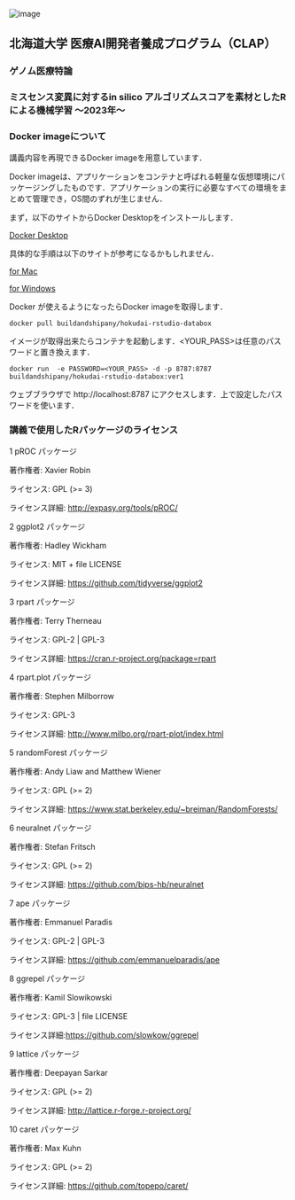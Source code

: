 ![image](https://github.com/tatsuruikeda/databox/assets/85558579/e67f55b7-55ff-4a1c-8d76-ccc6cf4bac65)
## 北海道大学 医療AI開発者養成プログラム（CLAP） ##
### ゲノム医療特論 ###
### ミスセンス変異に対するin silico アルゴリズムスコアを素材としたRによる機械学習 〜2023年〜 ###

### Docker imageについて
講義内容を再現できるDocker imageを用意しています．

Docker imageは、アプリケーションをコンテナと呼ばれる軽量な仮想環境にパッケージングしたものです．アプリケーションの実行に必要なすべての環境をまとめて管理でき，OS間のずれが生じません．


まず，以下のサイトからDocker Desktopをインストールします．

[Docker Desktop](https://docs.docker.jp/desktop/index.html)

具体的な手順は以下のサイトが参考になるかもしれません．

[for Mac](https://qiita.com/R_R/items/a09fab09ce9fa9e905c5)

[for Windows](https://qiita.com/Yoshihito-Fukushima/items/0bcd629095218dc81ede)

Docker が使えるようになったらDocker imageを取得します．

```
docker pull buildandshipany/hokudai-rstudio-databox
```
イメージが取得出来たらコンテナを起動します．<YOUR_PASS>は任意のパスワードと置き換えます．

```
docker run  -e PASSWORD=<YOUR_PASS> -d -p 8787:8787 buildandshipany/hokudai-rstudio-databox:ver1 
```
ウェブブラウザで http://localhost:8787 にアクセスします．上で設定したパスワードを使います．

### 講義で使用したRパッケージのライセンス ###

1 pROC パッケージ

著作権者: Xavier Robin

ライセンス: GPL (>= 3)

ライセンス詳細: http://expasy.org/tools/pROC/

2 ggplot2 パッケージ

著作権者: Hadley Wickham

ライセンス: MIT + file LICENSE

ライセンス詳細: https://github.com/tidyverse/ggplot2

3 rpart パッケージ

著作権者: Terry Therneau

ライセンス: GPL-2 | GPL-3

ライセンス詳細: https://cran.r-project.org/package=rpart

4 rpart.plot パッケージ

著作権者: Stephen Milborrow

ライセンス: GPL-3

ライセンス詳細: http://www.milbo.org/rpart-plot/index.html

5 randomForest パッケージ

著作権者: Andy Liaw and Matthew Wiener

ライセンス: GPL (>= 2)

ライセンス詳細: https://www.stat.berkeley.edu/~breiman/RandomForests/

6 neuralnet パッケージ

著作権者: Stefan Fritsch

ライセンス: GPL (>= 2)

ライセンス詳細: https://github.com/bips-hb/neuralnet

7 ape パッケージ

著作権者: Emmanuel Paradis

ライセンス: GPL-2 | GPL-3

ライセンス詳細: https://github.com/emmanuelparadis/ape

8 ggrepel パッケージ

著作権者: Kamil Slowikowski

ライセンス: GPL-3 | file LICENSE

ライセンス詳細:https://github.com/slowkow/ggrepel

9 lattice パッケージ

著作権者: Deepayan Sarkar

ライセンス: GPL (>= 2)

ライセンス詳細: http://lattice.r-forge.r-project.org/

10 caret パッケージ

著作権者: Max Kuhn

ライセンス: GPL (>= 2)

ライセンス詳細: https://github.com/topepo/caret/
